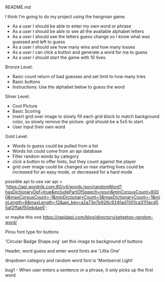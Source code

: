 README.md


I think I'm going to do my project using the hangman game.

- As a user I should be able to enter my own word or phrase
- As a user I should be able to see all the available alphabet letters
- As a user I should see the letters guess change so I know what was guessed and left to guess
- As a user I should see how many wins and how many losses
- As a user I can click a button and generate a word for me to guess
- As a user I should start the game with 10 lives.

Bronze Level:
- Basic count return of bad guesses and set limit to how many tries
- Basic buttons
- Instructions: Use the alphabet below to guess the word

Silver Level:
- Cool Picture
- Basic Scoring
- insert grid over image to slowly fill each grid block to match background color, so slowly remove the picture. grid should be a 5x5 to start. 
- User input their own word

Gold Level:
- Words to guess could be pulled from a list
- Words list could come from an api database
- Filter random words by category
- click a button to offer hints, but they count against the player
- grid over image could be changed so max starting lives could be increased for an easy mode, or decreased for a hard mode

possible api to use var api = 'https://api.wordnik.com:80/v4/words.json/randomWord?hasDictionaryDef=true&includePartOfSpeech=noun&minCorpusCount=8000&maxCorpusCount=-1&minDictionaryCount=3&maxDictionaryCount=-1&minLength=6&maxLength=12&api_key=a2a73e7b926c924fad7001ca3111acd55af2ffabf50eb4ae5';


or maybe this one https://rapidapi.com/blog/directory/setgetgo-random-word/

Pirou font type for buttons


'Circular Badge Shape.svg' set this image to background of buttons

Header, word guess and enter word fonts are 'Lilita One'

dropdown category and random word font is 'Montserrat Light'

<!-- <img src='images/Circular Badge Shape2.svg'/>  -->

bug1 - When user enters a sentence or a phrase, it only picks up the first word. 
